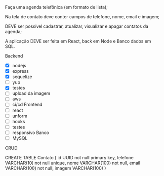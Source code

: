 Faça uma agenda telefônica (em formato de lista);

Na tela de contato deve conter campos de telefone, nome, email e imagem;

DEVE ser possível cadastrar, atualizar, visualizar e apagar contatos da agenda;

A aplicação DEVE ser feita em React, back em Node e Banco dados em SQL.

Backend 
   - [x] nodejs 
   - [x] express 
   - [x] sequelize 
   - [ ] yup 
   - [x] testes 
   - [ ] upload da imagem
   - [ ] aws 
   - [ ] ci/cd
Frontend 
   - [ ] react 
   - [ ] unform 
   - [ ] hooks 
   - [ ] testes 
   - [ ] responsivo
Banco 
   - [ ] MySQL

CRUD

CREATE TABLE Contato (
   id UUID not null primary key,
   telefone VARCHAR(10) not null unique,
   nome VARCHAR(100) not null,
   email VARCHAR(100) not null,
   imagem VARCHAR(100)
)
